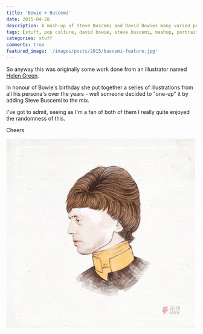 ```yaml
---
title: 'Bowie + Buscemi'
date: 2015-04-28
description: A mash-up of Steve Buscemi and David Bowies many varied personas
tags: [stuff, pop culture, david bowie, steve buscemi, mashup, portrait]
categories: stuff
comments: true
featured_image: '/images/posts/2015/buscemi-feature.jpg'
---
```


So anyway this was originally some work done from an illustrator named [Helen Green](http://dollychops.tumblr.com/).

In honour of Bowie's birthday she put together a series of illustrations from all his persona's over the years - well someone decided to "one-up" it by adding Steve Buscemi to the mix. 

I've got to admit, seeing as I'm a fan of both of them I really quite enjoyed the randomness of this. 

Cheers

![](/images/posts/2015/buscemi.gif)